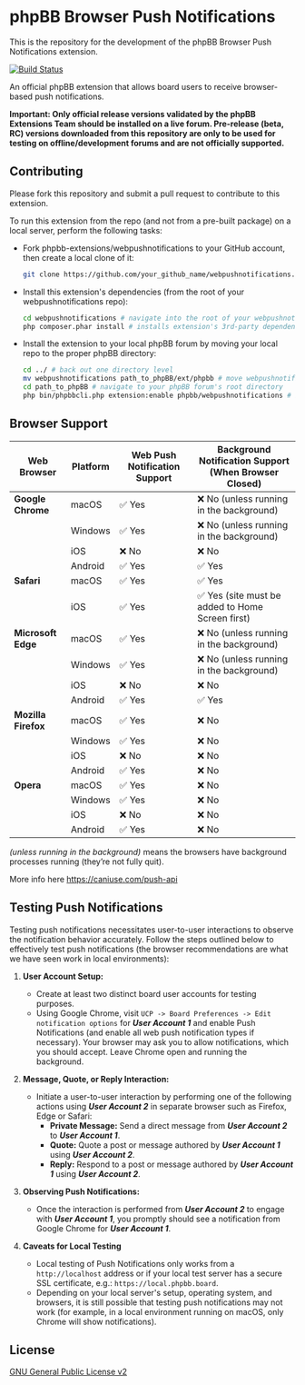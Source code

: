 # phpBB Browser Push Notifications

This is the repository for the development of the phpBB Browser Push Notifications extension.

[![Build Status](https://github.com/phpbb-extensions/webpushnotifications/actions/workflows/tests.yml/badge.svg)](https://github.com/phpbb-extensions/webpushnotifications/actions)

An official phpBB extension that allows board users to receive browser-based push notifications.

**Important: Only official release versions validated by the phpBB Extensions Team should be installed on a live forum. Pre-release (beta, RC) versions downloaded from this repository are only to be used for testing on offline/development forums and are not officially supported.**

## Contributing

Please fork this repository and submit a pull request to contribute to this extension.

To run this extension from the repo (and not from a pre-built package) on a local server, perform the following tasks:

- Fork phpbb-extensions/webpushnotifications to your GitHub account, then create a local clone of it:
  ```bash
  git clone https://github.com/your_github_name/webpushnotifications.git
  ```
- Install this extension's dependencies (from the root of your webpushnotifications repo):
  ```bash
  cd webpushnotifications # navigate into the root of your webpushnotifications repo
  php composer.phar install # installs extension's 3rd-party dependencies 
  ```
- Install the extension to your local phpBB forum by moving your local repo to the proper phpBB directory:
  ```bash
  cd ../ # back out one directory level
  mv webpushnotifications path_to_phpBB/ext/phpbb # move webpushnotifications to your phpBB/ext/phpbb directory
  cd path_to_phpBB # navigate to your phpBB forum's root directory
  php bin/phpbbcli.php extension:enable phpbb/webpushnotifications # install the extension
  ```

## Browser Support

| Web Browser         | Platform      | Web Push Notification Support | Background Notification Support (When Browser Closed) |
|---------------------|---------------|-------------------------------|-------------------------------------------------------|
| **Google Chrome**   | macOS         | ✅ Yes                        | ❌ No (unless running in the background)              |
|                     | Windows       | ✅ Yes                        | ❌ No (unless running in the background)              |
|                     | iOS           | ❌ No                         | ❌ No                                                 |
|                     | Android       | ✅ Yes                        | ✅ Yes                                                |
| **Safari**          | macOS         | ✅ Yes                        | ✅ Yes                                                |
|                     | iOS           | ✅ Yes                        | ✅ Yes (site must be added to Home Screen first)      |
| **Microsoft Edge**  | macOS         | ✅ Yes                        | ❌ No (unless running in the background)              |
|                     | Windows       | ✅ Yes                        | ❌ No (unless running in the background)              |
|                     | iOS           | ❌ No                         | ❌ No                                                 |
|                     | Android       | ✅ Yes                        | ✅ Yes                                                |
| **Mozilla Firefox** | macOS         | ✅ Yes                        | ❌ No                                                 |
|                     | Windows       | ✅ Yes                        | ❌ No                                                 |
|                     | iOS           | ❌ No                         | ❌ No                                                 |
|                     | Android       | ✅ Yes                        | ❌ No                                                 |
| **Opera**           | macOS         | ✅ Yes                        | ❌ No                                                 |
|                     | Windows       | ✅ Yes                        | ❌ No                                                 |
|                     | iOS           | ❌ No                         | ❌ No                                                 |
|                     | Android       | ✅ Yes                        | ❌ No                                                 |

*(unless running in the background)* means the browsers have background processes running (they’re not fully quit).

More info here https://caniuse.com/push-api

## Testing Push Notifications

Testing push notifications necessitates user-to-user interactions to observe the notification behavior accurately. Follow the steps outlined below to effectively test push notifications (the browser recommendations are what we have seen work in local environments):

1. **User Account Setup:**
	- Create at least two distinct board user accounts for testing purposes.
    - Using Google Chrome, visit `UCP -> Board Preferences -> Edit notification options` for _**User Account 1**_ and enable Push Notifications (and enable all web push notification types if necessary). Your browser may ask you to allow notifications, which you should accept. Leave Chrome open and running the background.

2. **Message, Quote, or Reply Interaction:**
	- Initiate a user-to-user interaction by performing one of the following actions using _**User Account 2**_ in separate browser such as Firefox, Edge or Safari:
		- **Private Message:** Send a direct message from _**User Account 2**_ to _**User Account 1**_.
		- **Quote:** Quote a post or message authored by _**User Account 1**_ using _**User Account 2**_.
		- **Reply:** Respond to a post or message authored by _**User Account 1**_ using _**User Account 2**_.

3. **Observing Push Notifications:**
	- Once the interaction is performed from _**User Account 2**_ to engage with _**User Account 1**_, you promptly should see a notification from Google Chrome for _**User Account 1**_.

4. **Caveats for Local Testing**
    - Local testing of Push Notifications only works from a `http://localhost` address or if your local test server has a secure SSL certificate, e.g.: `https://local.phpbb.board`.
    - Depending on your local server's setup, operating system, and browsers, it is still possible that testing push notifications may not work (for example, in a local environment running on macOS, only Chrome will show notifications).

## License

[GNU General Public License v2](license.txt)
